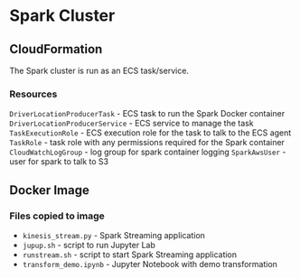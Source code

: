 # Spark Cluster

## CloudFormation

The Spark cluster is run as an ECS task/service.

### Resources

`DriverLocationProducerTask` - ECS task to run the Spark Docker container
`DriverLocationProducerService` - ECS service to manage the task
`TaskExecutionRole` - ECS execution role for the task to talk to the ECS agent
`TaskRole` - task role with any permissions required for the Spark container
`CloudWatchLogGroup` - log group for spark container logging
`SparkAwsUser` - user for spark to talk to S3

## Docker Image

### Files copied to image

* `kinesis_stream.py` - Spark Streaming application
* `jupup.sh` - script to run Jupyter Lab
* `runstream.sh` - script to start Spark Streaming application
* `transform_demo.ipynb` - Jupyter Notebook with demo transformation